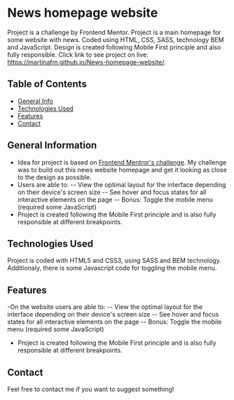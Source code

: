 # News homepage website
Project is a challenge by Frontend Mentor. Project is a main homepage for some website with news. Coded using HTML, CSS, SASS, technology BEM and JavaScript. Design is created following Mobile First principle and also fully responsible. Click link to see project on live: https://martinafm.github.io/News-homepage-website/.

## Table of Contents
* [General Info](#general-information)
* [Technologies Used](#technologies-used)
* [Features](#features)
* [Contact](#contact)

## General Information
- Idea for project is based on [Frontend Mentror's challenge](#https://www.frontendmentor.io/challenges/news-homepage-H6SWTa1MFl). My challenge was to build out this news website homepage and get it looking as close to the design as possible.
- Users are able to:
-- View the optimal layout for the interface depending on their device's screen size
-- See hover and focus states for all interactive elements on the page
-- Bonus: Toggle the mobile menu (required some JavaScript)
- Project is created following the Mobile First principle and is also fully responsible at different breakpoints.

## Technologies Used
Project is coded with HTML5 and CSS3, using SASS and BEM technology. Additionaly, there is some Javascript code for toggling the mobile menu.

## Features
-On the website users are able to:
-- View the optimal layout for the interface depending on their device's screen size
-- See hover and focus states for all interactive elements on the page
-- Bonus: Toggle the mobile menu (required some JavaScript)
- Project is created following the Mobile First principle and is also fully responsible at different breakpoints.

## Contact 
Feel free to contact me if you want to suggest something!

